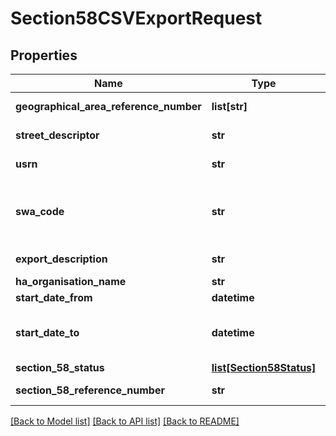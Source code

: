 # Section58CSVExportRequest

## Properties
Name | Type | Description | Notes
------------ | ------------- | ------------- | -------------
**geographical_area_reference_number** | **list[str]** | Array values must be unique | [optional] 
**street_descriptor** | **str** | Max length 100 characters | [optional] 
**usrn** | **str** | Max length 100 characters | [optional] 
**swa_code** | **str** | Must be provided if user is a contractor Up to four digits | [optional] 
**export_description** | **str** | Max length 50 characters | [optional] 
**ha_organisation_name** | **str** |  | [optional] 
**start_date_from** | **datetime** |  | [optional] 
**start_date_to** | **datetime** | Must occur on or after the provided start_date_from | [optional] 
**section_58_status** | [**list[Section58Status]**](Section58Status.md) |  | [optional] 
**section_58_reference_number** | **str** | Max length 100 characters | [optional] 

[[Back to Model list]](../README.md#documentation-for-models) [[Back to API list]](../README.md#documentation-for-api-endpoints) [[Back to README]](../README.md)

